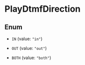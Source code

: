 
# PlayDtmfDirection

## Enum


* `IN` (value: `"in"`)

* `OUT` (value: `"out"`)

* `BOTH` (value: `"both"`)



